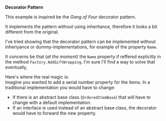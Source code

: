 ﻿**Decorator Pattern**

This example is inspired be the *Gang of Four* decorator pattern.

It implements the pattern without using inheritance, therefore it looks a bit different from the original.

I've tried showing that the decorator pattern can be implemented without inheriyance or dummy-implementations, for example of the property ```Name```.

It concerns be that (*at the moment*) the ```Name``` property if reffered explicitly in the method ```Factory.AddGiftWrapping```.
I'm sure I'll find a way to solve that eventually,

Here's where the real magic is:\
Imagine you wanted to add a serial number property for the items. In a traditional implementation you would have to change:
* If there is an abstract base class (```OrderedItemBase```) that will have to change with a default implementation.
* If an interface is used instead of an abstract base class, the decorator would have to forward the new property.
